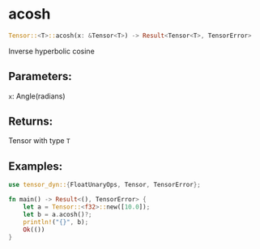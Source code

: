 # acosh
```rust
Tensor::<T>::acosh(x: &Tensor<T>) -> Result<Tensor<T>, TensorError>
```
Inverse hyperbolic cosine
## Parameters:
`x`: Angle(radians)
## Returns:
Tensor with type `T`
## Examples:
```rust
use tensor_dyn::{FloatUnaryOps, Tensor, TensorError};

fn main() -> Result<(), TensorError> {
    let a = Tensor::<f32>::new([10.0]);
    let b = a.acosh()?;
    println!("{}", b);
    Ok(())
}
```